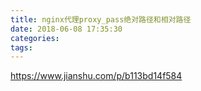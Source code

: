 ```yaml
---
title: nginx代理proxy_pass绝对路径和相对路径
date: 2018-06-08 17:35:30
categories:
tags:
---
```

https://www.jianshu.com/p/b113bd14f584